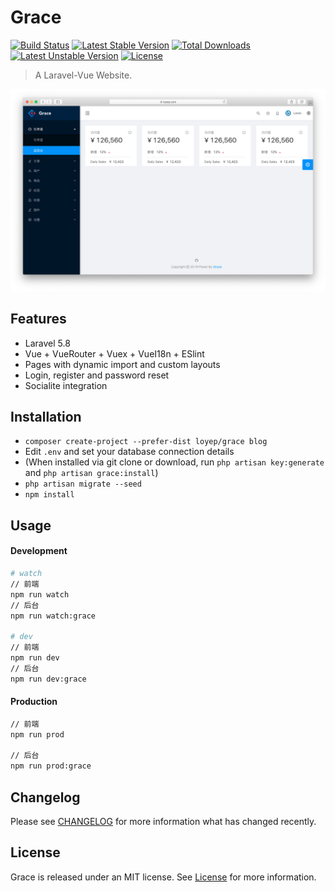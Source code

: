 # Grace

[![Build Status](https://travis-ci.org/loyep/grace.svg?branch=master)](https://travis-ci.org/loyep/grace)
[![Latest Stable Version](https://poser.pugx.org/loyep/grace/v/stable)](https://packagist.org/packages/loyep/grace)
[![Total Downloads](https://poser.pugx.org/loyep/grace/downloads)](https://packagist.org/packages/loyep/grace)
[![Latest Unstable Version](https://poser.pugx.org/loyep/grace/v/unstable)](https://packagist.org/packages/loyep/grace)
[![License](https://poser.pugx.org/loyep/grace/license)](https://packagist.org/packages/loyep/grace)

> A Laravel-Vue Website.

![](screenshots/home.png)

## Features

- Laravel 5.8 
- Vue + VueRouter + Vuex + VueI18n + ESlint
- Pages with dynamic import and custom layouts
- Login, register and password reset
- Socialite integration

## Installation

- `composer create-project --prefer-dist loyep/grace blog`
- Edit `.env` and set your database connection details
- (When installed via git clone or download, run `php artisan key:generate` and `php artisan grace:install`)
- `php artisan migrate --seed`
- `npm install`

## Usage

#### Development

```bash
# watch
// 前端
npm run watch
// 后台
npm run watch:grace

# dev
// 前端
npm run dev
// 后台
npm run dev:grace

```

#### Production

```bash
// 前端
npm run prod

// 后台
npm run prod:grace

```

## Changelog

Please see [CHANGELOG](CHANGELOG.md) for more information what has changed recently.


## License

Grace is released under an MIT license. See [License](LICENSE) for more information.
